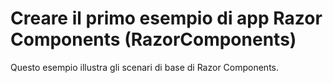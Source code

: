# <a name="build-your-first-razor-components-app-sample-razorcomponents"></a>Creare il primo esempio di app Razor Components (RazorComponents)

Questo esempio illustra gli scenari di base di Razor Components.
